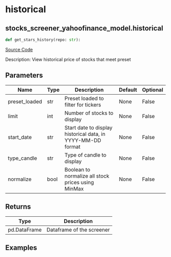 # historical

## stocks_screener_yahoofinance_model.historical

```python
def get_stars_history(repo: str):
```
[Source Code](https://github.com/OpenBB-finance/OpenBBTerminal/tree/main/openbb_terminal/stocks/screener/yahoofinance_model.py#L52)

Description: View historical price of stocks that meet preset

## Parameters

| Name | Type | Description | Default | Optional |
| ---- | ---- | ----------- | ------- | -------- |
| preset_loaded | str | Preset loaded to filter for tickers | None | False |
| limit | int | Number of stocks to display | None | False |
| start_date | str | Start date to display historical data, in YYYY-MM-DD format | None | False |
| type_candle | str | Type of candle to display | None | False |
| normalize | bool | Boolean to normalize all stock prices using MinMax | None | False |

## Returns

| Type | Description |
| ---- | ----------- |
| pd.DataFrame | Dataframe of the screener |

## Examples

